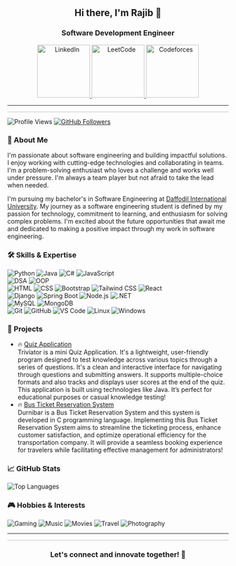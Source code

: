 <h2 align="center">Hi there, I'm Rajib 👋</h2>
<h3 align="center">Software Development Engineer</h3>

<p align="center">
  <a href="https://linkedin.com/in/atikurajib">
    <img src="https://img.shields.io/badge/LinkedIn-0077B5?style=for-the-badge&logo=linkedin&logoColor=white" alt="LinkedIn" width="120" height="120">
  </a>
  <a href="https://leetcode.com/atikurajib/">
    <img src="https://img.shields.io/badge/LeetCode-FFA116?style=for-the-badge&logo=leetcode&logoColor=white" alt="LeetCode" width="120" height="120">
  </a>
  <a href="https://codeforces.com/profile/atikurajib">
    <img src="https://img.shields.io/badge/Codeforces-1F8ACB?style=for-the-badge&logo=codeforces&logoColor=white" alt="Codeforces" width="120" height="120">
  </a>
</p>

<hr>
<svg width="100%" height="0.5">
  <line x1="0" y1="0" x2="100%" y2="0" stroke="#000" stroke-width="0.5"/>
</svg>

![Profile Views](https://komarev.com/ghpvc/?username=atikurajib&color=blueviolet)
[![GitHub Followers](https://img.shields.io/github/followers/atikurajib?label=Followers&style=social)](https://github.com/atikurajib)

### 🤖 About Me
I'm passionate about software engineering and building impactful solutions. I enjoy working with cutting-edge technologies and collaborating in teams. I'm a problem-solving enthusiast who loves a challenge and works well under pressure. I'm always a team player but not afraid to take the lead when needed.

I'm pursuing my bachelor's in Software Engineering at [Daffodil International University](https://daffodilvarsity.edu.bd/). My journey as a software engineering student is defined by my passion for technology, commitment to learning, and enthusiasm for solving complex problems. I'm excited about the future opportunities that await me and dedicated to making a positive impact through my work in software engineering.

### 🛠️ Skills & Expertise
![Python](https://img.shields.io/badge/Python-Expert-0000FF?style=flat-square&logo=python&logoColor=darkgreen)
![Java](https://img.shields.io/badge/Java-Intermediate-FFD700?style=flat-square&logo=java&logoColor=white)
![C#](https://img.shields.io/badge/C%23-Beginner-FF0000?style=flat-square&logo=csharp&logoColor=white)
![JavaScript](https://img.shields.io/badge/JavaScript-Beginner-FF0000?style=flat-square&logo=javascript&logoColor=black)
</br>
![DSA](https://img.shields.io/badge/DSA-Intermediate-FFD700?style=flat-square&logo=codeforces&logoColor=white)
![OOP](https://img.shields.io/badge/OOP-Expert-0000FF?style=flat-square&logo=java&logoColor=white)
</br>
![HTML](https://img.shields.io/badge/HTML-Beginner-FF0000?style=flat-square&logo=html5&logoColor=white)
![CSS](https://img.shields.io/badge/CSS-Beginner-FF0000?style=flat-square&logo=css3&logoColor=white)
![Bootstrap](https://img.shields.io/badge/Bootstrap-Beginner-FF0000?style=flat-square&logo=bootstrap&logoColor=white)
![Tailwind CSS](https://img.shields.io/badge/TailwindCSS-Beginner-FF0000?style=flat-square&logo=tailwindcss&logoColor=white)
![React](https://img.shields.io/badge/React-Beginner-FF0000?style=flat-square&logo=react&logoColor=black)
</br>
![Django](https://img.shields.io/badge/Django-Beginner-FF0000?style=flat-square&logo=django&logoColor=white)
![Spring Boot](https://img.shields.io/badge/SpringBoot-Beginner-FF0000?style=flat-square&logo=springboot&logoColor=white)
![Node.js](https://img.shields.io/badge/Node.js-Beginner-FF0000?style=flat-square&logo=node.js&logoColor=white)
![.NET](https://img.shields.io/badge/.NET-Beginner-FF0000?style=flat-square&logo=dotnet&logoColor=white)
</br>
![MySQL](https://img.shields.io/badge/MySQL-Beginner-FF0000?style=flat-square&logo=mysql&logoColor=white)
![MongoDB](https://img.shields.io/badge/MongoDB-Beginner-FF0000?style=flat-square&logo=mongodb&logoColor=white)
</br>
![Git](https://img.shields.io/badge/Git-Beginner-FF0000?style=flat-square&logo=git&logoColor=white)
![GitHub](https://img.shields.io/badge/GitHub-Expert-0000FF?style=flat-square&logo=github&logoColor=white)
![VS Code](https://img.shields.io/badge/VS%20Code-Expert-0000FF?style=flat-square&logo=visual-studio-code&logoColor=white)
![Linux](https://img.shields.io/badge/Linux-Intermediate-FFD700?style=flat-square&logo=linux&logoColor=black)
![Windows](https://img.shields.io/badge/Windows-Expert-0000FF?style=flat-square&logo=windows&logoColor=white)

### 🚀 Projects
- 🔥 [Quiz Application](https://github.com/atikurajib/Mini-Projects/tree/main/Triviator%20-%20Quiz%20Application) </br>Triviator is a mini Quiz Application. It's a lightweight, user-friendly program designed to test knowledge across various topics through a series of questions. It's a clean and interactive interface for navigating through questions and submitting answers. It supports multiple-choice formats and also tracks and displays user scores at the end of the quiz. This application is built using technologies like Java. It’s perfect for educational purposes or casual knowledge testing!
- 🔥 [Bus Ticket Reservation System](https://github.com/atikurajib/Mini-Projects/tree/main/Durnibar%20-%20Bus%20%20Ticket%20Reservation%20System) </br>Durnibar is a Bus Ticket Reservation System and this system is developed in C programming language. Implementing this Bus Ticket Reservation System aims to streamline the ticketing process, enhance customer satisfaction, and optimize operational efficiency for the transportation company. It will provide a seamless booking experience for travelers while facilitating effective management for administrators!

### 📈 GitHub Stats
![Top Languages](https://github-readme-stats.vercel.app/api/top-langs/?username=atikurajib&layout=compact&theme=radical)

### 🎮 Hobbies & Interests
![Gaming](https://img.shields.io/badge/Gaming-Lover-0E0E10?style=flat-square&logo=xbox&logoColor=white)
![Music](https://img.shields.io/badge/Music-Enthusiast-D00000?style=flat-square&logo=youtube-music&logoColor=white)
![Movies](https://img.shields.io/badge/Movies-Cinephile-FF4500?style=flat-square&logo=popcorn&logoColor=white)
![Travel](https://img.shields.io/badge/Travel-Adventurer-1E90FF?style=flat-square&logo=world&logoColor=white)
![Photography](https://img.shields.io/badge/Photography-Shutterbug-FF9900?style=flat-square&logo=canon&logoColor=white)

<hr>
<svg width="100%" height="0.5">
  <line x1="0" y1="0" x2="100%" y2="0" stroke="#000" stroke-width="0.5" />
</svg>

<h3 align="center">Let's connect and innovate together! 🥳</h3>
